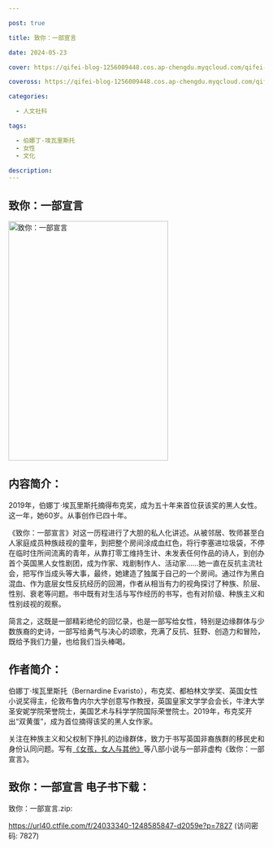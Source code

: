 ```yaml
---

post: true

title: 致你：一部宣言

date: 2024-05-23

cover: https://qifei-blog-1256009448.cos.ap-chengdu.myqcloud.com/qifei-blog/6637230c0ea9cb1403723698.jpg

coveross: https://qifei-blog-1256009448.cos.ap-chengdu.myqcloud.com/qifei-blog/6637230c0ea9cb1403723698.jpg

categories:

  - 人文社科

tags:

  - 伯娜丁·埃瓦里斯托
  - 女性
  - 文化

description:
---
```


## 致你：一部宣言
<img alt="致你：一部宣言 " class="aligncenter loading" data-was-processed="true" decoding="async" fetchpriority="high" height="471" src="https://qifei-blog-1256009448.cos.ap-chengdu.myqcloud.com/qifei-blog/6637230c0ea9cb1403723698.jpg  " style="cursor: zoom-in;" width="314"/>

## 内容简介：

2019年，伯娜丁·埃瓦里斯托摘得布克奖，成为五十年来首位获该奖的黑人女性。这一年，她60岁。从事创作已四十年。

《致你：一部宣言》对这一历程进行了大胆的私人化讲述。从被邻居、牧师甚至白人家庭成员种族歧视的童年，到把整个房间涂成血红色，将行李塞进垃圾袋，不停在临时住所间流离的青年，从靠打零工维持生计、未发表任何作品的诗人，到创办首个英国黑人女性剧团，成为作家、戏剧制作人、活动家……她一直在反抗主流社会，把写作当成头等大事，最终，她建造了独属于自己的一个房间。通过作为黑白混血、作为底层女性反抗经历的回溯，作者从相当有力的视角探讨了种族、阶层、性别、衰老等问题。书中既有对生活与写作经历的书写，也有对阶级、种族主义和性别歧视的观察。

简言之，这既是一部精彩绝伦的回忆录，也是一部写给女性，特别是边缘群体与少数族裔的史诗，一部写给勇气与决心的颂歌，充满了反抗、狂野、创造力和冒险，既给予我们力量，也给我们当头棒喝。

## 作者简介：

伯娜丁·埃瓦里斯托（Bernardine Evaristo），布克奖、都柏林文学奖、英国女性小说奖得主，伦敦布鲁内尔大学创意写作教授，英国皇家文学学会会长，牛津大学圣安妮学院荣誉院士，美国艺术与科学学院国际荣誉院士。2019年，布克奖开出“双黄蛋”，成为首位摘得该奖的黑人女作家。

关注在种族主义和父权制下挣扎的边缘群体，致力于书写英国非裔族群的移民史和身份认同问题。写有<a href="https://www.huibooks.com/4142.html">《女孩，女人与其他》</a>等八部小说与一部非虚构《致你：一部宣言》。

## 致你：一部宣言 电子书下载：
致你：一部宣言.zip: 

https://url40.ctfile.com/f/24033340-1248585847-d2059e?p=7827 (访问密码: 7827)
